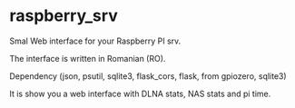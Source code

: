 # raspberry_srv

Smal Web interface for your Raspberry PI srv.

The interface is written in Romanian (RO).

Dependency (json, psutil, sqlite3, flask_cors, flask, from gpiozero, sqlite3)

It is show you a web interface with DLNA stats, NAS stats and pi time.
